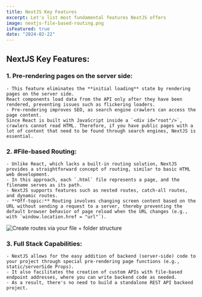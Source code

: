 ```yaml
---
title: NextJS Key Features
excerpt: Let's list most fundamental features NextJS offers
image: nextjs-file-based-routing.png
isFeatured: true
date: "2024-02-22"
---
```

## NextJS Key Features:

### 1. **Pre-rendering pages on the server side:**
    - This feature eliminates the **initial loading** state by rendering pages on the server side.  
    React components load data from the API only after they have been rendered, preventing issues such as flickering loaders.
    - Pre-rendering improves SEO, as search engine crawlers can access the page content.   
    Since React is built with JavaScript inside a `<div id="root"/>`, crawlers cannot read HTML. Therefore, if you have public pages with a lot of content that need to be found through search engines, NextJS is essential.

### 2. **#File-based Routing:**
    - Unlike React, which lacks a built-in routing solution, NextJS provides a straightforward concept of routing, similar to basic HTML web development.
    - In this approach, each `.html` file represents a page, and the filename serves as its path.
    - NextJS supports features such as nested routes, catch-all routes, and dynamic routes.
    - **Off-topic:** Routing involves changing screen content based on the URL without sending a request to a server, thereby preventing the default browser behavior of page reload when the URL changes (e.g., with `window.location.href = "url"`).

![Create routes via your file + folder structure](nextjs-file-based-routing.png)


### 3. **Full Stack Capabilities:**
    - NextJS allows for the easy addition of backend (server-side) code to your project through special pre-rendering page functions (e.g., static/serverSide Props).
    - It also facilitates the creation of custom APIs with file-based endpoint addresses, where you can write backend code as needed.
    - As a result, there's no need to build a standalone REST API backend project.
